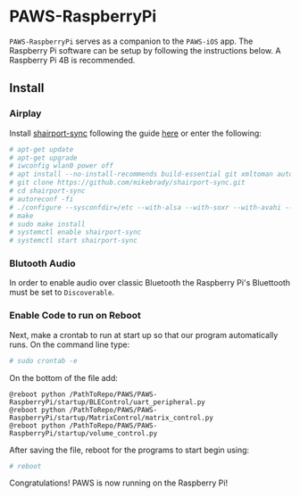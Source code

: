 # PAWS-RaspberryPi

`PAWS-RaspberryPi` serves as a companion to the `PAWS-iOS` app. The Raspberry Pi software can be setup by following the instructions below. A Raspberry Pi 4B is recommended. 

## Install

### Airplay

Install [shairport-sync](https://github.com/mikebrady/shairport-sync) following the guide [here](https://github.com/mikebrady/shairport-sync/blob/master/INSTALL.md) or enter the following:

```bash
# apt-get update
# apt-get upgrade
# iwconfig wlan0 power off
# apt install --no-install-recommends build-essential git xmltoman autoconf automake libtool libpopt-dev libconfig-dev libasound2-dev avahi-daemon libavahi-client-dev libssl-dev libsoxr-dev
# git clone https://github.com/mikebrady/shairport-sync.git
# cd shairport-sync
# autoreconf -fi
# ./configure --sysconfdir=/etc --with-alsa --with-soxr --with-avahi --with-ssl=openssl --with-systemd
# make
# sudo make install
# systemctl enable shairport-sync
# systemctl start shairport-sync
```

### Blutooth Audio

In order to enable audio over classic Bluetooth the Raspberry Pi's Bluettooth must be set to `Discoverable`.


### Enable Code to run on Reboot

Next, make a crontab to run at start up so that our program automatically runs.
On the command line type:

```bash
# sudo crontab -e
```

On the bottom of the file add:

```text
@reboot python /PathToRepo/PAWS/PAWS-RaspberryPi/startup/BLEControl/uart_peripheral.py
@reboot python /PathToRepo/PAWS/PAWS-RaspberryPi/startup/MatrixControl/matrix_control.py
@reboot python /PathToRepo/PAWS/PAWS-RaspberryPi/startup/volume_control.py
```

After saving the file, reboot for the programs to start begin using:

```bash
# reboot
```

Congratulations! PAWS is now running on the Raspberry Pi!
